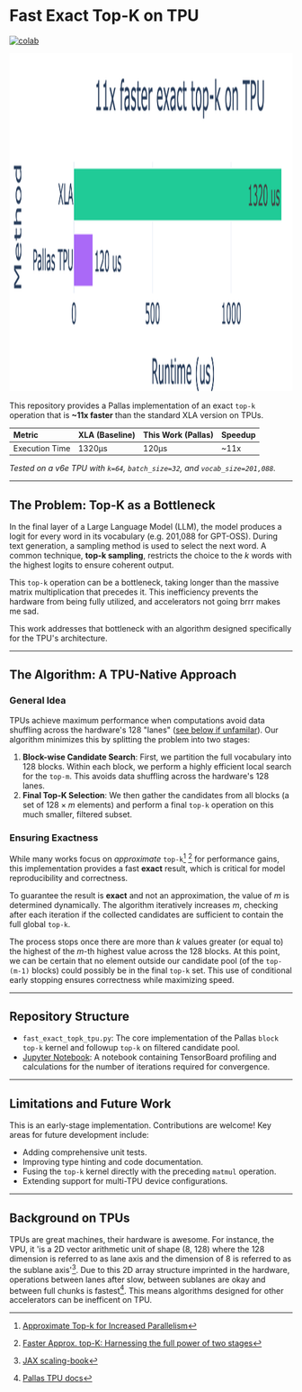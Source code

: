 # Fast Exact Top-K on TPU

[![colab](https://colab.research.google.com/assets/colab-badge.svg)](https://colab.research.google.com/github/oliverdutton/fast_exact_topk_tpu/blob/main/fast_exact_topk_tpu.ipynb)

<img src="https://github.com/oliverdutton/fast_exact_topk_tpu/blob/main/fast_exact_topk_tpu.png" width="840" height="600">

This repository provides a Pallas implementation of an exact `top-k` operation that is **~11x faster** than the standard XLA version on TPUs.

| Metric         | XLA (Baseline) | This Work (Pallas) | Speedup |
| :------------- | :------------- | :----------------- | :------ |
| Execution Time | 1320µs         | 120µs              | ~11x    |

*Tested on a v6e TPU with `k=64`, `batch_size=32`, and `vocab_size=201,088`.*

---

## The Problem: Top-K as a Bottleneck

In the final layer of a Large Language Model (LLM), the model produces a logit for every word in its vocabulary (e.g. 201,088 for GPT-OSS). During text generation, a sampling method is used to select the next word. A common technique, **top-k sampling**, restricts the choice to the $k$ words with the highest logits to ensure coherent output.

This `top-k` operation can be a bottleneck, taking longer than the massive matrix multiplication that precedes it. This inefficiency prevents the hardware from being fully utilized, and accelerators not going brrr makes me sad.

This work addresses that bottleneck with an algorithm designed specifically for the TPU's architecture.

---

## The Algorithm: A TPU-Native Approach

### General Idea

TPUs achieve maximum performance when computations avoid data shuffling across the hardware's 128 "lanes" ([see below if unfamilar](#background-on-tpus)). Our algorithm minimizes this by splitting the problem into two stages:

1.  **Block-wise Candidate Search**: First, we partition the full vocabulary into 128 blocks. Within each block, we perform a highly efficient local search for the `top-m`. This avoids  data shuffling across the hardware's 128 lanes.
2.  **Final Top-K Selection**: We then gather the candidates from all blocks (a set of $128 \times m$ elements) and perform a final `top-k` operation on this much smaller, filtered subset.


### Ensuring Exactness

While many works focus on *approximate* `top-k`[^6] [^7] for performance gains, this implementation provides a fast **exact** result, which is critical for model reproducibility and correctness.

[^6]: [Approximate Top-k for Increased Parallelism](https://arxiv.org/pdf/2412.04358) 
[^7]: [Faster Approx. top-K: Harnessing the full power of two stages](https://arxiv.org/pdf/2506.04165)

To guarantee the result is **exact** and not an approximation, the value of $m$ is determined dynamically. The algorithm iteratively increases $m$, checking after each iteration if the collected candidates are sufficient to contain the full global `top-k`.

The process stops once there are more than $k$ values greater (or equal to) the highest of the $m$-th highest value across the 128 blocks. At this point, we can be certain that no element outside our candidate pool (of the `top-(m-1)` blocks) could possibly be in the final `top-k` set. This use of conditional early stopping ensures correctness while maximizing speed.

---

## Repository Structure

* `fast_exact_topk_tpu.py`: The core implementation of the Pallas `block top-k` kernel and followup `top-k` on filtered candidate pool.
* [Jupyter Notebook](https://colab.research.google.com/github/oliverdutton/fast_exact_topk_tpu/blob/main/fast_exact_topk_tpu.ipynb): A notebook containing TensorBoard profiling and calculations for the number of iterations required for convergence.

---

## Limitations and Future Work

This is an early-stage implementation. Contributions are welcome! Key areas for future development include:
* Adding comprehensive unit tests.
* Improving type hinting and code documentation.
* Fusing the `top-k` kernel directly with the preceding `matmul` operation.
* Extending support for multi-TPU device configurations.

---
## Background on TPUs
TPUs are great machines, their hardware is awesome. For instance, the VPU, it 'is a 2D vector arithmetic unit of shape (8, 128) where the 128 dimension is referred to as lane axis and the dimension of 8 is referred to as the sublane axis'[^3]. Due to this 2D array structure imprinted in the hardware, operations between lanes after slow, between sublanes are okay and between full chunks is fastest[^4]. This means algorithms designed for other accelerators can be inefficent on TPU.

[^3]: [JAX scaling-book](https://jax-ml.github.io/scaling-book/tpus/)
[^4]: [Pallas TPU docs](https://docs.jax.dev/en/latest/pallas/tpu/details.html)